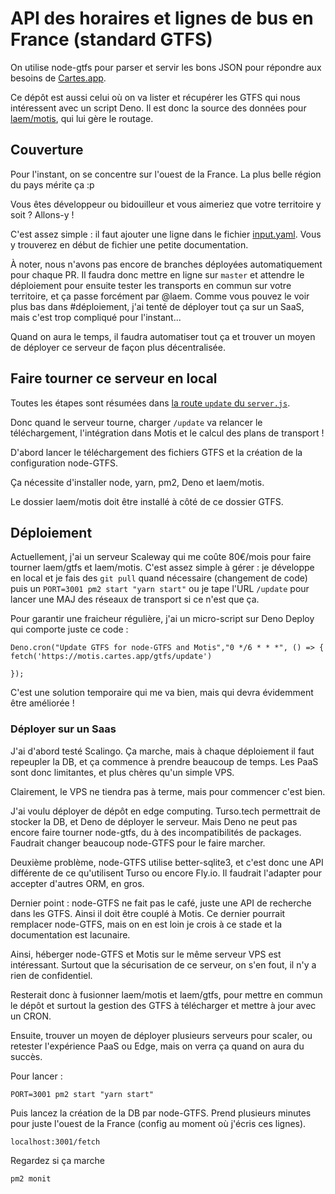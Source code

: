 # API des horaires et lignes de bus en France (standard GTFS)

On utilise node-gtfs pour parser et servir les bons JSON pour répondre aux besoins de [Cartes.app](https://github.com/laem/cartes/issues/162).

Ce dépôt est aussi celui où on va lister et récupérer les GTFS qui nous intéressent avec un script Deno. Il est donc la source des données pour [laem/motis](https://github.com/laem/motis), qui lui gère le routage.

## Couverture

Pour l'instant, on se concentre sur l'ouest de la France. La plus belle région du pays mérite ça :p

Vous êtes développeur ou bidouilleur et vous aimeriez que votre territoire y soit ? Allons-y !

C'est assez simple : il faut ajouter une ligne dans le fichier [input.yaml](https://github.com/laem/gtfs/blob/master/input.yaml). Vous y trouverez en début de fichier une petite documentation.

À noter, nous n'avons pas encore de branches déployées automatiquement pour chaque PR. Il faudra donc mettre en ligne sur `master` et attendre le déploiement pour ensuite tester les transports en commun sur votre territoire, et ça passe forcément par @laem. Comme vous pouvez le voir plus bas dans #déploiement, j'ai tenté de déployer tout ça sur un SaaS, mais c'est trop compliqué pour l'instant...

Quand on aura le temps, il faudra automatiser tout ça et trouver un moyen de déployer ce serveur de façon plus décentralisée.

## Faire tourner ce serveur en local

Toutes les étapes sont résumées dans [la route `update` du `server.js`](https://github.com/laem/gtfs/blob/master/server.js#L575).

Donc quand le serveur tourne, charger `/update` va relancer le téléchargement, l'intégration dans Motis et le calcul des plans de transport !

D'abord lancer le téléchargement des fichiers GTFS et la création de la configuration node-GTFS.

Ça nécessite d'installer node, yarn, pm2, Deno et laem/motis.

Le dossier laem/motis doit être installé à côté de ce dossier GTFS.

## Déploiement

Actuellement, j'ai un serveur Scaleway qui me coûte 80€/mois pour faire tourner laem/gtfs et laem/motis. C'est assez simple à gérer : je développe en local et je fais des `git pull` quand nécessaire (changement de code) puis un `PORT=3001 pm2 start "yarn start"` ou je tape l'URL `/update` pour lancer une MAJ des réseaux de transport si ce n'est que ça.

Pour garantir une fraicheur régulière, j'ai un micro-script sur Deno Deploy qui comporte juste ce code :

```
Deno.cron("Update GTFS for node-GTFS and Motis","0 */6 * * *", () => {
fetch('https://motis.cartes.app/gtfs/update')

});
```

C'est une solution temporaire qui me va bien, mais qui devra évidemment être améliorée !

### Déployer sur un Saas

J'ai d'abord testé Scalingo. Ça marche, mais à chaque déploiement il faut repeupler la DB, et ça commence à prendre beaucoup de temps. Les PaaS sont donc limitantes, et plus chères qu'un simple VPS.

Clairement, le VPS ne tiendra pas à terme, mais pour commencer c'est bien.

J'ai voulu déployer de dépôt en edge computing. Turso.tech permettrait de stocker la DB, et Deno de déployer le serveur. Mais Deno ne peut pas encore faire tourner node-gtfs, du à des incompatibilités de packages. Faudrait changer beaucoup node-GTFS pour le faire marcher.

Deuxième problème, node-GTFS utilise better-sqlite3, et c'est donc une API différente de ce qu'utilisent Turso ou encore Fly.io. Il faudrait l'adapter pour accepter d'autres ORM, en gros.

Dernier point : node-GTFS ne fait pas le café, juste une API de recherche dans les GTFS. Ainsi il doit être couplé à Motis. Ce dernier pourrait remplacer node-GTFS, mais on en est loin je crois à ce stade et la documentation est lacunaire.

Ainsi, héberger node-GTFS et Motis sur le même serveur VPS est intéressant. Surtout que la sécurisation de ce serveur, on s'en fout, il n'y a rien de confidentiel.

Resterait donc à fusionner laem/motis et laem/gtfs, pour mettre en commun le dépôt et surtout la gestion des GTFS à télécharger et mettre à jour avec un CRON.

Ensuite, trouver un moyen de déployer plusieurs serveurs pour scaler, ou retester l'expérience PaaS ou Edge, mais on verra ça quand on aura du succès.

Pour lancer :

```
PORT=3001 pm2 start "yarn start"
```

Puis lancez la création de la DB par node-GTFS. Prend plusieurs minutes pour juste l'ouest de la France (config au moment où j'écris ces lignes).

```
localhost:3001/fetch
```

Regardez si ça marche

```
pm2 monit
```
